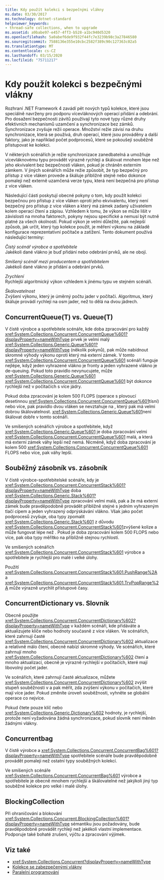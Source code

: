 ```yaml
---
title: Kdy použít kolekci s bezpečnými vlákny
ms.date: 03/30/2017
ms.technology: dotnet-standard
helpviewer_keywords:
- thread-safe collections, when to upgrade
ms.assetid: a9babe97-e457-4ff3-b528-a1bc940d5320
ms.openlocfilehash: 5a0abef6de9f932f44fc7e3239b98c3a27846580
ms.sourcegitcommit: 7588136e355e10cbc2582f389c90c127363c02a5
ms.translationtype: MT
ms.contentlocale: cs-CZ
ms.lasthandoff: 03/15/2020
ms.locfileid: "75711217"
---
```

# <a name="when-to-use-a-thread-safe-collection"></a>Kdy použít kolekci s bezpečnými vlákny
Rozhraní .NET Framework 4 zavádí pět nových typů kolekce, které jsou speciálně navrženy pro podporu vícevláknových operací přidání a odebrání. Pro dosažení bezpečnosti závitů používají tyto nové typy různé druhy efektivních mechanismů uzamčení a synchronizace bez zámků. Synchronizace zvyšuje režii operace. Množství režie závisí na druhu synchronizace, která se používá, druh operací, které jsou prováděny a další faktory, jako je například počet podprocesů, které se pokoušejí souběžně přistupovat ke kolekci.  
  
 V některých scénářích je režie synchronizace zanedbatelná a umožňuje vícevláknovému typu provádět výrazně rychleji a škálovat mnohem lépe než jeho ekvivalent bez bezpečnosti vláken, pokud je chráněn externím zámkem. V jiných scénářích může režie způsobit, že typ bezpečný pro přístup z více vláken provede a škáluje přibližně stejně nebo dokonce pomaleji než externě uzamčená verze typu, která není bezpečná pro přístup z více vláken.  
  
 Následující části poskytují obecné pokyny o tom, kdy použít kolekci bezpečnou pro přístup z více vláken oproti jeho ekvivalentu, který není bezpečný pro přístup z více vláken a který má zámek zadaný uživatelem kolem operací čtení a zápisu. Vzhledem k tomu, že výkon se může lišit v závislosti na mnoha faktorech, pokyny nejsou specifické a nemusí být nutně platné za všech okolností. Pokud výkon je velmi důležité, pak nejlepší způsob, jak určit, který typ kolekce použít, je měření výkonu na základě konfigurace reprezentativní počítače a zatížení. Tento dokument používá následující termíny:  
  
 *Čistý scénář výrobce a spotřebitele*  
 Jakékoli dané vlákno je buď přidání nebo odebrání prvků, ale ne obojí.  
  
 *Smíšený scénář mezi producentem a spotřebitelem*  
 Jakékoli dané vlákno je přidání a odebrání prvků.  
  
 *Zrychlení*  
 Rychlejší algoritmický výkon vzhledem k jinému typu ve stejném scénáři.  
  
 *Škálovatelnost*  
 Zvýšení výkonu, který je úměrný počtu jader v počítači. Algoritmus, který škáluje provádí rychleji na osm jader, než to dělá na dvou jádrech.  
  
## <a name="concurrentqueuet-vs-queuet"></a>ConcurrentQueue(T) vs. Queue(T)  
 V čistě výrobce a spotřebitele scénáře, kde doba zpracování pro každý <xref:System.Collections.Concurrent.ConcurrentQueue%601?displayProperty=nameWithType> prvek je velmi malý <xref:System.Collections.Generic.Queue%601?displayProperty=nameWithType> (několik pokynů), pak může nabídnout skromné výhody výkonu oproti který má externí zámek. V tomto <xref:System.Collections.Concurrent.ConcurrentQueue%601> scénáři funguje nejlépe, když jeden vyhrazené vlákno je fronty a jeden vyhrazené vlákno je de-queuing. Pokud toto pravidlo nevynucujete, může <xref:System.Collections.Generic.Queue%601> <xref:System.Collections.Concurrent.ConcurrentQueue%601> být dokonce rychlejší než v počítačích s více jádry.  
  
 Pokud doba zpracování je kolem 500 FLOPS (operace s plovoucí desetinnou <xref:System.Collections.Concurrent.ConcurrentQueue%601>tísní) nebo více, pak pravidlo dvou vláken se nevztahuje na , který pak má velmi dobrou škálovatelnost. <xref:System.Collections.Generic.Queue%601>není škálovat dobře v tomto scénáři.  
  
 Ve smíšených scénářích výrobce a spotřebitele, když <xref:System.Collections.Generic.Queue%601> je doba zpracování velmi <xref:System.Collections.Concurrent.ConcurrentQueue%601> malá, a která má externí zámek váhy lepší než nemá. Nicméně, když doba zpracování je kolem 500 <xref:System.Collections.Concurrent.ConcurrentQueue%601> FLOPS nebo více, pak váhy lepší.  
  
## <a name="concurrentstack-vs-stack"></a>Souběžný zásobník vs. zásobník  
 V čistě výrobce-spotřebitelské scénáře, kdy je <xref:System.Collections.Concurrent.ConcurrentStack%601?displayProperty=nameWithType> doba <xref:System.Collections.Generic.Stack%601?displayProperty=nameWithType> zpracování velmi malá, pak a že má externí zámek bude pravděpodobně provádět přibližně stejné s jedním vyhrazeným tlačí cípem a jeden vyhrazený odprýskávání vlákno. Však jako počet podprocesů zvyšuje, oba typy zpomalit <xref:System.Collections.Generic.Stack%601> z důvodu <xref:System.Collections.Concurrent.ConcurrentStack%601>zvýšené kolize a může fungovat lépe než . Pokud je doba zpracování kolem 500 FLOPS nebo více, pak oba typy měřítko na přibližně stejnou rychlostí.  
  
 Ve smíšených scénářích <xref:System.Collections.Concurrent.ConcurrentStack%601> výrobce a spotřebitele je rychlejší pro malé i velké úlohy.  
  
 Použití <xref:System.Collections.Concurrent.ConcurrentStack%601.PushRange%2A> a <xref:System.Collections.Concurrent.ConcurrentStack%601.TryPopRange%2A> může výrazně urychlit přístupové časy.  
  
## <a name="concurrentdictionary-vs-dictionary"></a>ConcurrentDictionary vs. Slovník  
 Obecně použijte <xref:System.Collections.Concurrent.ConcurrentDictionary%602?displayProperty=nameWithType> v každém scénáři, kde přidáváte a aktualizujete klíče nebo hodnoty současně z více vláken. Ve scénářích, které zahrnují časté <xref:System.Collections.Concurrent.ConcurrentDictionary%602> aktualizace a relativně málo čtení, obecně nabízí skromné výhody. Ve scénářích, které zahrnují mnoho <xref:System.Collections.Concurrent.ConcurrentDictionary%602> čtení a mnoho aktualizací, obecně je výrazně rychlejší v počítačích, které mají libovolný počet jader.  
  
 Ve scénářích, které zahrnují časté aktualizace, můžete <xref:System.Collections.Concurrent.ConcurrentDictionary%602> zvýšit stupeň souběžnosti v a pak měřit, zda zvýšení výkonu v počítačích, které mají více jader. Pokud změníte úroveň souběžnosti, vyhněte se globální operace co nejvíce.  
  
 Pokud čtete pouze klíč nebo <xref:System.Collections.Generic.Dictionary%602> hodnoty, je rychlejší, protože není vyžadována žádná synchronizace, pokud slovník není měněn žádnými vlákny.  
  
## <a name="concurrentbag"></a>Concurrentbag  
 V čistě výrobce a <xref:System.Collections.Concurrent.ConcurrentBag%601?displayProperty=nameWithType> spotřebitele scénáře bude pravděpodobně provádět pomaleji než ostatní typy souběžných kolekcí.  
  
 Ve smíšených scénáře <xref:System.Collections.Concurrent.ConcurrentBag%601> výrobce a spotřebitele je obecně mnohem rychlejší a škálovatelné než jakýkoli jiný typ souběžné kolekce pro velké i malé úlohy.  
  
## <a name="blockingcollection"></a>BlockingCollection  
 Při ohraničování a blokování <xref:System.Collections.Concurrent.BlockingCollection%601?displayProperty=nameWithType> sémantiku jsou požadovány, bude pravděpodobně provádět rychleji než jakékoli vlastní implementace. Podporuje také bohaté zrušení, výčtu a zpracování výjimek.  
  
## <a name="see-also"></a>Viz také

- <xref:System.Collections.Concurrent?displayProperty=nameWithType>
- [Kolekce se zabezpečenými vlákny](../../../../docs/standard/collections/thread-safe/index.md)
- [Paralelní programování](../../../../docs/standard/parallel-programming/index.md)
